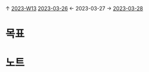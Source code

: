 
↑ [2023-W13](2023-W13.md)
[2023-03-26](2023-03-26.md) ← 2023-03-27 → [2023-03-28](2023-03-28.md)


# 목표



# 노트




